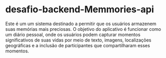 # desafio-backend-Memmories-api
Este é um um sistema destinado a permitir que os usuários armazenem suas memórias mais preciosas. O objetivo do aplicativo é funcionar como um diário pessoal, onde os usuários podem capturar momentos significativos de suas vidas por meio de texto, imagens, localizações geográficas e a inclusão de participantes que compartilharam esses momentos.
